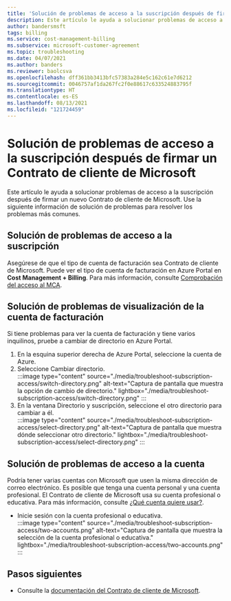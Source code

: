 ```yaml
---
title: 'Solución de problemas de acceso a la suscripción después de firmar un Contrato de cliente de Microsoft: Azure'
description: Este artículo le ayuda a solucionar problemas de acceso a la suscripción después de firmar un nuevo Contrato de cliente de Microsoft.
author: bandersmsft
tags: billing
ms.service: cost-management-billing
ms.subservice: microsoft-customer-agreement
ms.topic: troubleshooting
ms.date: 04/07/2021
ms.author: banders
ms.reviewer: baolcsva
ms.openlocfilehash: dff361bb3413bfc57383a284e5c162c61e7d6212
ms.sourcegitcommit: 0046757af1da267fc2f0e88617c633524883795f
ms.translationtype: HT
ms.contentlocale: es-ES
ms.lasthandoff: 08/13/2021
ms.locfileid: "121724459"
---
```

# <a name="troubleshoot-subscription-access-after-you-sign-a-microsoft-customer-agreement"></a>Solución de problemas de acceso a la suscripción después de firmar un Contrato de cliente de Microsoft

Este artículo le ayuda a solucionar problemas de acceso a la suscripción después de firmar un nuevo Contrato de cliente de Microsoft. Use la siguiente información de solución de problemas para resolver los problemas más comunes.

## <a name="troubleshoot-subscription-access"></a>Solución de problemas de acceso a la suscripción

Asegúrese de que el tipo de cuenta de facturación sea Contrato de cliente de Microsoft. Puede ver el tipo de cuenta de facturación en Azure Portal en **Cost Management + Billing**. Para más información, consulte [Comprobación del acceso al MCA](../understand/mca-understand-your-usage.md#check-access-to-a-microsoft-customer-agreement).

## <a name="troubleshoot-viewing-your-billing-account"></a>Solución de problemas de visualización de la cuenta de facturación

Si tiene problemas para ver la cuenta de facturación y tiene varios inquilinos, pruebe a cambiar de directorio en Azure Portal.

1. En la esquina superior derecha de Azure Portal, seleccione la cuenta de Azure.
1. Seleccione Cambiar directorio.  
    :::image type="content" source="./media/troubleshoot-subscription-access/switch-directory.png" alt-text="Captura de pantalla que muestra la opción de cambio de directorio." lightbox="./media/troubleshoot-subscription-access/switch-directory.png" :::
1. En la ventana Directorio y suscripción, seleccione el otro directorio para cambiar a él.  
    :::image type="content" source="./media/troubleshoot-subscription-access/select-directory.png" alt-text="Captura de pantalla que muestra dónde seleccionar otro directorio." lightbox="./media/troubleshoot-subscription-access/select-directory.png" :::

## <a name="troubleshoot-account-access"></a>Solución de problemas de acceso a la cuenta

Podría tener varias cuentas con Microsoft que usen la misma dirección de correo electrónico. Es posible que tenga una cuenta personal y una cuenta profesional. El Contrato de cliente de Microsoft usa su cuenta profesional o educativa. Para más información, consulte [¿Qué cuenta quiere usar?](https://support.microsoft.com/office/which-account-do-you-want-to-use-2b5bbd7a-7df6-4283-beff-8015e28eb7b9).

- Inicie sesión con la cuenta profesional o educativa.  
    :::image type="content" source="./media/troubleshoot-subscription-access/two-accounts.png" alt-text="Captura de pantalla que muestra la selección de la cuenta profesional o educativa." lightbox="./media/troubleshoot-subscription-access/two-accounts.png" :::

## <a name="next-steps"></a>Pasos siguientes

- Consulte la [documentación del Contrato de cliente de Microsoft](./index.yml).